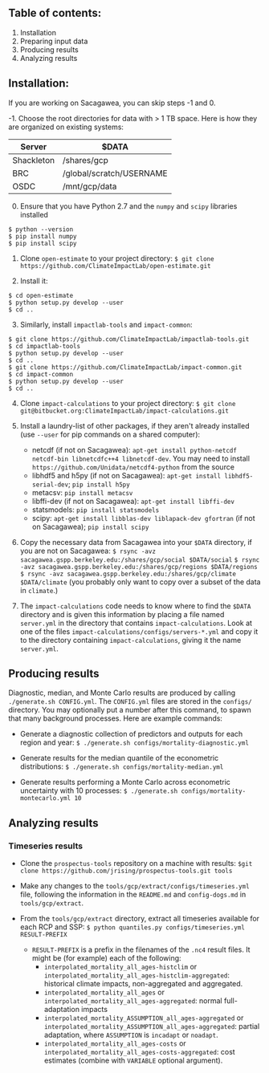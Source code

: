 ## Table of contents:

1. Installation
2. Preparing input data
3. Producing results
4. Analyzing results

## Installation:

If you are working on Sacagawea, you can skip steps -1 and 0.

-1. Choose the root directories for data with > 1 TB space.  Here is how they are organized on existing systems:

   | Server | $DATA |
   | --- | --- |
   | Shackleton | /shares/gcp |
   | BRC | /global/scratch/USERNAME |
   | OSDC | /mnt/gcp/data |

0. Ensure that you have Python 2.7 and the `numpy` and `scipy` libraries installed
```
$ python --version
$ pip install numpy
$ pip install scipy
```

1. Clone `open-estimate` to your project directory:
   ```$ git clone https://github.com/ClimateImpactLab/open-estimate.git```

2. Install it: 
```
$ cd open-estimate
$ python setup.py develop --user
$ cd ..
```

3. Similarly, install `impactlab-tools` and `impact-common`:
```
$ git clone https://github.com/ClimateImpactLab/impactlab-tools.git
$ cd impactlab-tools
$ python setup.py develop --user
$ cd ..
$ git clone https://github.com/ClimateImpactLab/impact-common.git
$ cd impact-common
$ python setup.py develop --user
$ cd ..
```

4. Clone `impact-calculations` to your project directory:
   ```$ git clone git@bitbucket.org:ClimateImpactLab/impact-calculations.git```

5. Install a laundry-list of other packages, if they aren't already installed (use `--user` for pip commands on a shared computer):
    - netcdf (if not on Sacagawea): `apt-get install python-netcdf netcdf-bin libnetcdfc++4 libnetcdf-dev`.
       You may need to install
       `https://github.com/Unidata/netcdf4-python` from the source
    - libhdf5 and h5py (if not on Sacagawea): `apt-get install libhdf5-serial-dev`; `pip install h5py`
    - metacsv: `pip install metacsv`
    - libffi-dev (if not on Sacagawea): `apt-get install libffi-dev`
    - statsmodels: `pip install statsmodels`
    - scipy: `apt-get install libblas-dev liblapack-dev gfortran` (if not on Sacagawea); `pip install scipy`

6. Copy the necessary data from Sacagawea into your `$DATA` directory, if you are not on Sacagawea:
   ```$ rsync -avz sacagawea.gspp.berkeley.edu:/shares/gcp/social $DATA/social```
   ```$ rsync -avz sacagawea.gspp.berkeley.edu:/shares/gcp/regions $DATA/regions```
   ```$ rsync -avz sacagawea.gspp.berkeley.edu:/shares/gcp/climate $DATA/climate```
   (you probably only want to copy over a subset of the data in `climate`.)

7. The `impact-calculations` code needs to know where to find the `$DATA` directory and is given this information by placing a file named `server.yml` in the directory that contains `impact-calculations`.  Look at one of the files `impact-calculations/configs/servers-*.yml` and copy it to the directory containing `impact-calculations`, giving it the name `server.yml`.

## Producing results

Diagnostic, median, and Monte Carlo results are produced by calling `./generate.sh CONFIG.yml`.  The `CONFIG.yml` files are stored in the `configs/` directory.  You may optionally put a number after this command, to spawn that many background processes.  Here are example commands:

* Generate a diagnostic collection of predictors and outputs for each region and year:
  ```$ ./generate.sh configs/mortality-diagnostic.yml```

* Generate results for the median quantile of the econometric distributions:
  ```$ ./generate.sh configs/mortality-median.yml```

* Generate results performing a Monte Carlo across econometric uncertainty with 10 processes:
  ```$ ./generate.sh configs/mortality-montecarlo.yml 10```

## Analyzing results

### Timeseries results

* Clone the `prospectus-tools` repository on a machine with results:
  ```$git clone https://github.com/jrising/prospectus-tools.git tools```

* Make any changes to the `tools/gcp/extract/configs/timeseries.yml` file, following the information in the `README.md` and `config-dogs.md` in `tools/gcp/extract`.

* From the `tools/gcp/extract` directory, extract all timeseries available for each RCP and SSP:
  ```$ python quantiles.py configs/timeseries.yml RESULT-PREFIX```
    - `RESULT-PREFIX` is a prefix in the filenames of the `.nc4` result files.  It might be (for example) each of the following:
        - `interpolated_mortality_all_ages-histclim` or `interpolated_mortality_all_ages-histclim-aggregated`: historical climate impacts, non-aggregated and aggregated.
        - `interpolated_mortality_all_ages` or `interpolated_mortality_all_ages-aggregated`: normal full-adaptation impacts
        - `interpolated_mortality_ASSUMPTION_all_ages-aggregated` or `interpolated_mortality_ASSUMPTION_all_ages-aggregated`: partial adaptation, where `ASSUMPTION` is `incadapt` or `noadapt`.
        - `interpolated_mortality_all_ages-costs` or `interpolated_mortality_all_ages-costs-aggregated`: cost estimates (combine with `VARIABLE` optional argument).
